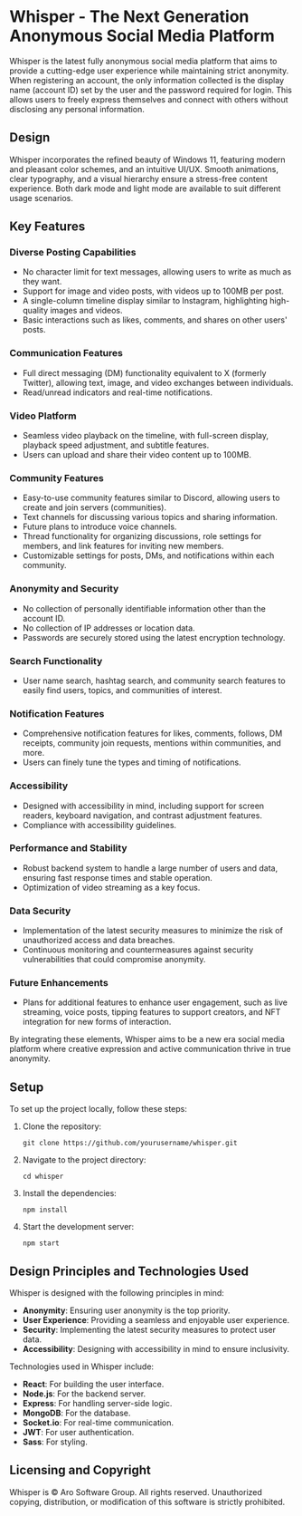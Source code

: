 # Whisper - The Next Generation Anonymous Social Media Platform

Whisper is the latest fully anonymous social media platform that aims to provide a cutting-edge user experience while maintaining strict anonymity. When registering an account, the only information collected is the display name (account ID) set by the user and the password required for login. This allows users to freely express themselves and connect with others without disclosing any personal information.

## Design

Whisper incorporates the refined beauty of Windows 11, featuring modern and pleasant color schemes, and an intuitive UI/UX. Smooth animations, clear typography, and a visual hierarchy ensure a stress-free content experience. Both dark mode and light mode are available to suit different usage scenarios.

## Key Features

### Diverse Posting Capabilities

- No character limit for text messages, allowing users to write as much as they want.
- Support for image and video posts, with videos up to 100MB per post.
- A single-column timeline display similar to Instagram, highlighting high-quality images and videos.
- Basic interactions such as likes, comments, and shares on other users' posts.

### Communication Features

- Full direct messaging (DM) functionality equivalent to X (formerly Twitter), allowing text, image, and video exchanges between individuals.
- Read/unread indicators and real-time notifications.

### Video Platform

- Seamless video playback on the timeline, with full-screen display, playback speed adjustment, and subtitle features.
- Users can upload and share their video content up to 100MB.

### Community Features

- Easy-to-use community features similar to Discord, allowing users to create and join servers (communities).
- Text channels for discussing various topics and sharing information.
- Future plans to introduce voice channels.
- Thread functionality for organizing discussions, role settings for members, and link features for inviting new members.
- Customizable settings for posts, DMs, and notifications within each community.

### Anonymity and Security

- No collection of personally identifiable information other than the account ID.
- No collection of IP addresses or location data.
- Passwords are securely stored using the latest encryption technology.

### Search Functionality

- User name search, hashtag search, and community search features to easily find users, topics, and communities of interest.

### Notification Features

- Comprehensive notification features for likes, comments, follows, DM receipts, community join requests, mentions within communities, and more.
- Users can finely tune the types and timing of notifications.

### Accessibility

- Designed with accessibility in mind, including support for screen readers, keyboard navigation, and contrast adjustment features.
- Compliance with accessibility guidelines.

### Performance and Stability

- Robust backend system to handle a large number of users and data, ensuring fast response times and stable operation.
- Optimization of video streaming as a key focus.

### Data Security

- Implementation of the latest security measures to minimize the risk of unauthorized access and data breaches.
- Continuous monitoring and countermeasures against security vulnerabilities that could compromise anonymity.

### Future Enhancements

- Plans for additional features to enhance user engagement, such as live streaming, voice posts, tipping features to support creators, and NFT integration for new forms of interaction.

By integrating these elements, Whisper aims to be a new era social media platform where creative expression and active communication thrive in true anonymity.

## Setup

To set up the project locally, follow these steps:

1. Clone the repository:
   ```
   git clone https://github.com/yourusername/whisper.git
   ```
2. Navigate to the project directory:
   ```
   cd whisper
   ```
3. Install the dependencies:
   ```
   npm install
   ```
4. Start the development server:
   ```
   npm start
   ```

## Design Principles and Technologies Used

Whisper is designed with the following principles in mind:

- **Anonymity**: Ensuring user anonymity is the top priority.
- **User Experience**: Providing a seamless and enjoyable user experience.
- **Security**: Implementing the latest security measures to protect user data.
- **Accessibility**: Designing with accessibility in mind to ensure inclusivity.

Technologies used in Whisper include:

- **React**: For building the user interface.
- **Node.js**: For the backend server.
- **Express**: For handling server-side logic.
- **MongoDB**: For the database.
- **Socket.io**: For real-time communication.
- **JWT**: For user authentication.
- **Sass**: For styling.

## Licensing and Copyright

Whisper is © Aro Software Group. All rights reserved. Unauthorized copying, distribution, or modification of this software is strictly prohibited.
